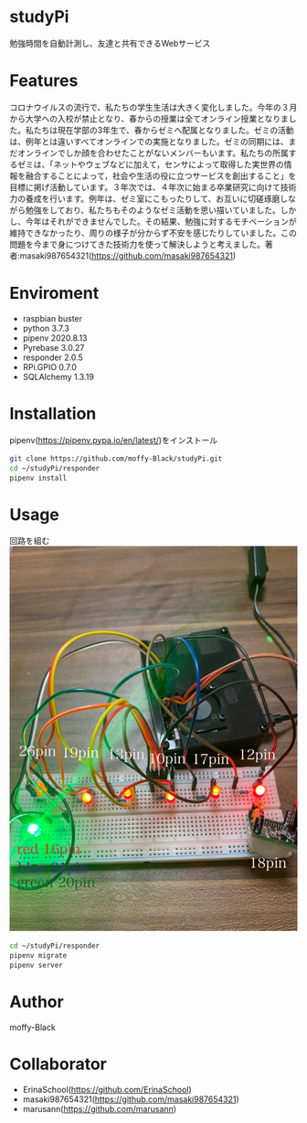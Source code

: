 # studyPi
 
 勉強時間を自動計測し、友達と共有できるWebサービス
 
# Features

 コロナウイルスの流行で、私たちの学生生活は大きく変化しました。今年の３月から大学への入校が禁止となり、春からの授業は全てオンライン授業となりました。私たちは現在学部の3年生で、春からゼミへ配属となりました。ゼミの活動は、例年とは違いすべてオンラインでの実施となりました。ゼミの同期には、まだオンラインでしか顔を合わせたことがないメンバーもいます。私たちの所属するゼミは、「ネットやウェブなどに加えて，センサによって取得した実世界の情報を融合することによって，社会や生活の役に立つサービスを創出すること」を目標に掲げ活動しています。３年次では、４年次に始まる卒業研究に向けて技術力の養成を行います。例年は、ゼミ室にこもったりして、お互いに切磋琢磨しながら勉強をしており、私たちもそのようなゼミ活動を思い描いていました。しかし、今年はそれができませんでした。その結果、勉強に対するモチベーションが維持できなかったり、周りの様子が分からず不安を感じたりしていました。この問題を今まで身につけてきた技術力を使って解決しようと考えました。著者:masaki987654321(https://github.com/masaki987654321)

 
# Enviroment
 * raspbian buster
 * python 3.7.3
 * pipenv 2020.8.13
 * Pyrebase 3.0.27
 * responder 2.0.5
 * RPi.GPIO 0.7.0
 * SQLAlchemy 1.3.19
 
# Installation
 
 pipenv(https://pipenv.pypa.io/en/latest/)をインストール
 ```bash
 git clone https://github.com/moffy-Black/studyPi.git
 cd ~/studyPi/responder
 pipenv install
 ```
 
# Usage
 
 回路を組む
 ![回路図](IMG_3173.JPG "回路図")
 ```bash
 cd ~/studyPi/responder
 pipenv migrate
 pipenv server
 ```
 
# Author
 moffy-Black

# Collaborator
  
 * ErinaSchool(https://github.com/ErinaSchool)
 * masaki987654321(https://github.com/masaki987654321)
 * marusann(https://github.com/marusann)
 